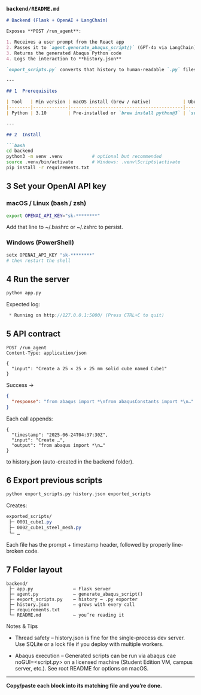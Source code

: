 ### **`backend/README.md`**

```markdown
# Backend (Flask + OpenAI + LangChain)

Exposes **POST /run_agent**:

1. Receives a user prompt from the React app  
2. Passes it to `agent.generate_abaqus_script()` (GPT-4o via LangChain)  
3. Returns the generated Abaqus Python code  
4. Logs the interaction to **history.json**

`export_scripts.py` converts that history to human-readable `.py` files.

---

## 1  Prerequisites

| Tool   | Min version | macOS install (brew / native)            | Ubuntu / WSL |
|--------|-------------|------------------------------------------|--------------|
| Python | 3.10        | Pre-installed or `brew install python@3` | `sudo apt install python3 python3-venv` |

---

## 2  Install

```bash
cd backend
python3 -m venv .venv           # optional but recommended
source .venv/bin/activate       # Windows: .venv\Scripts\activate
pip install -r requirements.txt
```

## 3 Set your OpenAI API key
### macOS / Linux (bash / zsh)
```bash
export OPENAI_API_KEY="sk-********"
```
Add that line to ~/.bashrc or ~/.zshrc to persist.

### Windows (PowerShell)
```powershell
setx OPENAI_API_KEY "sk-********"
# then restart the shell
```

##  4 Run the server
```bash
python app.py
```
Expected log:

```csharp
 * Running on http://127.0.0.1:5000/ (Press CTRL+C to quit)
```

## 5 API contract
```http
POST /run_agent
Content-Type: application/json

{
  "input": "Create a 25 × 25 × 25 mm solid cube named Cube1"
}
```

Success →
```json
{
  "response": "from abaqus import *\nfrom abaqusConstants import *\n…"
}
```

Each call appends:
```jsonc
{
  "timestamp": "2025-06-24T04:37:30Z",
  "input": "Create …",
  "output": "from abaqus import *\n…"
}
```
to history.json (auto-created in the backend folder).


## 6 Export previous scripts
```bash
python export_scripts.py history.json exported_scripts
```

Creates:
```css
exported_scripts/
 ├─ 0001_cube1.py
 ├─ 0002_cube1_steel_mesh.py
 └─ …
```
Each file has the prompt + timestamp header, followed by properly
line-broken code.


## 7 Folder layout
```pgsql
backend/
 ├─ app.py               ← Flask server
 ├─ agent.py             ← generate_abaqus_script()
 ├─ export_scripts.py    ← history → .py exporter
 ├─ history.json         ← grows with every call
 ├─ requirements.txt
 └─ README.md            ← you’re reading it
```

Notes & Tips
- Thread safety – history.json is fine for the single-process dev
server. Use SQLite or a lock file if you deploy with multiple workers.

- Abaqus execution – Generated scripts can be run via
abaqus cae noGUI=<script.py> on a licensed machine (Student Edition
VM, campus server, etc.). See root README for options on macOS.

---

**Copy/paste each block into its matching file and you’re done.**